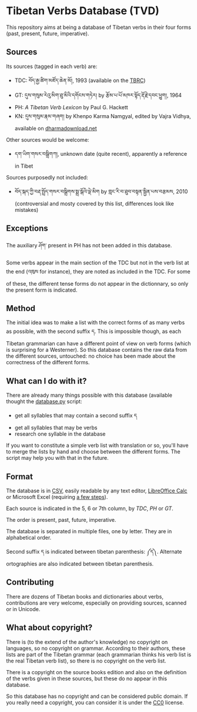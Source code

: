 # Tibetan Verbs Database (TVD)

This repository aims at being a database of Tibetan verbs in their four forms (past, present, future, imperative).

## Sources

Its sources (tagged in each verb) are:

- TDC: བོད་རྒྱ་ཚིག་མཛོད་ཆེན་མོ།, 1993 (available on the [TBRC](http://www.tbrc.org/#library_work_ViewInWIndow-W29329|I1KG15044|3|1|829|876))
- GT: དུས་གསུམ་རེའུ་མིག་ཐུ་མིའི་དགོངས་གཏེར། by རྩོམ་པ་པོ་མཁར་སྟོད་རྡོ་རྗེ་དབང་ཕྱུག།, 1964
- PH: *A Tibetan Verb Lexicon* by Paul G. Hackett
- KN: དུས་གསུམ་རྣམ་གཞག། by Khenpo Karma Namgyal, edited by Vajra Vidhya, available on [dharmadownload.net](http://www.dharmadownload.net/pages/english/Texts/texts_0038.htm)

Other sources would be welcome:

- དག་ཡིག་གསར་བསྒྲིགཀ།, unknown date (quite recent), apparently a reference in Tibet

Sources purposedly not included:

- བོད་སྐད་ཀྱི་བརྡ་སྤྲོད་གསར་བསྒྲིགས་སྨྲ་སྒོའི་ལྡེ་མིག by གླང་རི་བ་ཐུབ་བསྟན་སྦྱིན་པས་བརྩམས, 2010 (controversial and mosty covered by this list, differences look like mistakes)

## Exceptions

The auxiliary ཤོག་ present in PH has not been added in this database.

Some verbs appear in the main section of the TDC but not in the verb list at the end (འཁུས for instance), they are noted as included in the TDC. For some of these, the different tense forms do not appear in the dictionnary, so only the present form is indicated.

## Method

The initial idea was to make a list with the correct forms of as many verbs as possible, with the second suffix ད. This is impossible though, as each Tibetan grammarian can have a different point of view on verb forms (which is surprising for a Westerner). So this database contains the raw data from the different sources, untouched: no choice has been made about the correctness of the different forms.

## What can I do with it?

There are already many things possible with this database (available thought the [database.py](database.py) script:

- get all syllables that may contain a second suffix ད
- get all syllables that may be verbs
- research one syllable in the database

If you want to constitute a simple verb list with translation or so, you'll have to merge the lists by hand and choose between the different forms. The script may help you with that in the future.

## Format

The database is in [CSV](https://en.wikipedia.org/wiki/Comma-separated_values), easily readable by any text editor, [LibreOffice Calc](https://fr.libreoffice.org/download/libreoffice-fresh/) or Microsoft Excel (requiring [a few steps](https://www.itg.ias.edu/content/how-import-csv-file-uses-utf-8-character-encoding-0)).

Each source is indicated in the 5, 6 or 7th column, by *TDC*, *PH* or *GT*. 

The order is present, past, future, imperative.

The database is separated in multiple files, one by letter. They are in alphabetical order.

Second suffix ད is indicated between tibetan parenthesis: ༼ད༽. Alternate ortographies are also indicated between tibetan parenthesis.

## Contributing

There are dozens of Tibetan books and dictionaries about verbs, contributions are very welcome, especially on providing sources, scanned or in Unicode.

## What about copyright?

There is (to the extend of the author's knowledge) no copyright on languages, so no copyright on grammar. According to their authors, these lists are part of the Tibetan grammar (each grammarian thinks his verb list is the real Tibetan verb list), so there is no copyright on the verb list. 

There is a copyright on the source books edition and also on the definition of the verbs given in these sources, but these do no appear in this database.

So this database has no copyright and can be considered public domain. If you really need a copyright, you can consider it is under the [CC0](https://creativecommons.org/publicdomain/zero/1.0/deed) license.

